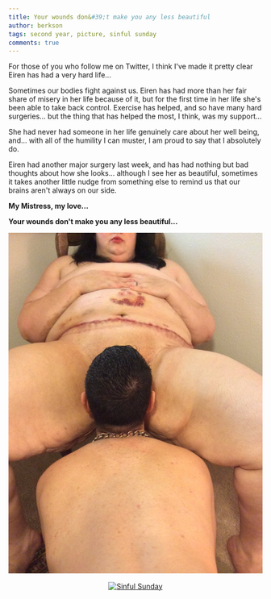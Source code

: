 ```yaml
---
title: Your wounds don&#39;t make you any less beautiful
author: berkson
tags: second year, picture, sinful sunday
comments: true
---
```


For those of you who follow me on Twitter, I think I've made it pretty clear Eiren has had a very hard life...

Sometimes our bodies fight against us.  Eiren has had more than her fair share of misery in her life because of it, but for the first time in her life she's been able to take back control. Exercise has helped, and so have many hard surgeries... but the thing that has helped the most, I think, was my support...

She had never had someone in her life genuinely care about her well being, and... with all of the humility I can muster, I am proud to say that I absolutely do.

Eiren had another major surgery last week, and has had nothing but bad thoughts about how she looks... although I see her as beautiful, sometimes it takes another little nudge from something else to remind us that our brains aren't always on our side.

**My Mistress, my love...**

**Your wounds don't make you any less beautiful...**

![**But they will make you stronger...**](/images/2015-11-01-sinful-sunday.jpg)

<div align="center">
  <a href="http://sinfulsunday.mollysdailykiss.com" rel="nofollow" title="Sinful Sunday" target="_blank">
    <img src="http://sinfulsunday.mollysdailykiss.com/wp-content/uploads/2014/03/SinfulSundayLips150.png" alt="Sinful Sunday" style="border:none;" />
  </a>
</div>
